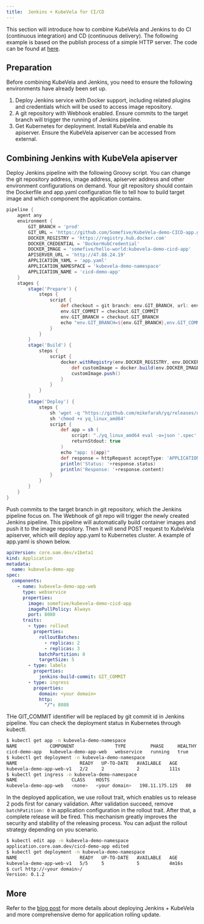```yaml
---
title:  Jenkins + KubeVela for CI/CD
---
```


This section will introduce how to combine KubeVela and Jenkins to do CI (continuous integration) and CD (continuous delivery). The following example is based on the publish process of a simple HTTP server. The code can be found at [here](https://github.com/Somefive/KubeVela-demo-CICD-app).

## Preparation

Before combining KubeVela and Jenkins, you need to ensure the following environments have already been set up.

1. Deploy Jenkins service with Docker support, including related plugins and credentials which will be used to access image repository.
2. A git repository with Webhook enabled. Ensure commits to the target branch will trigger the running of Jenkins pipeline.
3. Get Kubernetes for deployment. Install KubeVela and enable its apiserver. Ensure the KubeVela apiserver can be accessed from external.

## Combining Jenkins with KubeVela apiserver

Deploy Jenkins pipeline with the following Groovy script. You can change the git repository address, image address, apiserver address and other environment configurations on demand. Your git repository should contain the Dockerfile and app.yaml configuration file to tell how to build target image and which component the application contains.

```groovy
pipeline {
    agent any
    environment {
        GIT_BRANCH = 'prod'
        GIT_URL = 'https://github.com/Somefive/KubeVela-demo-CICD-app.git'
        DOCKER_REGISTRY = 'https://registry.hub.docker.com'
        DOCKER_CREDENTIAL = 'DockerHubCredential'
        DOCKER_IMAGE = 'somefive/hello-world:kubevela-demo-cicd-app'
        APISERVER_URL = 'http://47.88.24.19'
        APPLICATION_YAML = 'app.yaml'
        APPLICATION_NAMESPACE = 'kubevela-demo-namespace'
        APPLICATION_NAME = 'cicd-demo-app'
    }
    stages {
        stage('Prepare') {
            steps {
                script {
                    def checkout = git branch: env.GIT_BRANCH, url: env.GIT_URL
                    env.GIT_COMMIT = checkout.GIT_COMMIT
                    env.GIT_BRANCH = checkout.GIT_BRANCH
                    echo "env.GIT_BRANCH=${env.GIT_BRANCH},env.GIT_COMMIT=${env.GIT_COMMIT}"
                }
            }
        }
        stage('Build') {
            steps {
                script {
                    docker.withRegistry(env.DOCKER_REGISTRY, env.DOCKER_CREDENTIAL) {
                        def customImage = docker.build(env.DOCKER_IMAGE)
                        customImage.push()
                    }
                }
            }
        }
        stage('Deploy') {
            steps {
                sh 'wget -q "https://github.com/mikefarah/yq/releases/download/v4.12.1/yq_linux_amd64"'
                sh 'chmod +x yq_linux_amd64'
                script {
                    def app = sh (
                        script: "./yq_linux_amd64 eval -o=json '.spec' ${env.APPLICATION_YAML} | sed -e 's/GIT_COMMIT/$GIT_COMMIT/g'",
                        returnStdout: true
                    )
                    echo "app: ${app}"
                    def response = httpRequest acceptType: 'APPLICATION_JSON', contentType: 'APPLICATION_JSON', httpMode: 'POST', requestBody: app, url: "${env.APISERVER_URL}/v1/namespaces/${env.APPLICATION_NAMESPACE}/applications/${env.APPLICATION_NAME}"
                    println('Status: '+response.status)
                    println('Response: '+response.content)
                }
            }
        }
    }
}
```

Push commits to the target branch in git repository, which the Jenkins pipeline focus on. The Webhook of git repo will trigger the newly created Jenkins pipeline. This pipeline will automatically build container images and push it to the image repository. Then it will send POST request to KubeVela apiserver, which will deploy app.yaml to Kubernetes cluster. A example of app.yaml is shown below.

```yaml
apiVersion: core.oam.dev/v1beta1
kind: Application
metadata:
  name: kubevela-demo-app
spec:
  components:
    - name: kubevela-demo-app-web
      type: webservice
      properties:
        image: somefive/kubevela-demo-cicd-app
        imagePullPolicy: Always
        port: 8080
      traits:
        - type: rollout
          properties:
            rolloutBatches:
              - replicas: 2
              - replicas: 3
            batchPartition: 0
            targetSize: 5
        - type: labels
          properties:
            jenkins-build-commit: GIT_COMMIT
        - type: ingress
          properties:
            domain: <your domain>
            http:
              "/": 8088
```

THe GIT_COMMIT identifier will be replaced by git commit id in Jenkins pipeline. You can check the deployment status in Kubernetes through kubectl.

```bash
$ kubectl get app -n kubevela-demo-namespace   
NAME            COMPONENT               TYPE         PHASE     HEALTHY   STATUS   AGE
cicd-demo-app   kubevela-demo-app-web   webservice   running   true               102s
$ kubectl get deployment -n kubevela-demo-namespace
NAME                       READY   UP-TO-DATE   AVAILABLE   AGE
kubevela-demo-app-web-v1   2/2     2            2           111s
$ kubectl get ingress -n kubevela-demo-namespace 
NAME                    CLASS    HOSTS                                                                                 ADDRESS          PORTS   AGE
kubevela-demo-app-web   <none>   <your domain>   198.11.175.125   80      117s
```

In the deployed application, we use rollout trait, which enables us to release 2 pods first for canary validation. After validation succeed, remove `batchPatition: 0` in application configuration in the rollout trait. After that, a complete release will be fired. This mechanism greatly improves the security and stability of the releasing process. You can adjust the rollout strategy depending on you scenario.

```bash
$ kubectl edit app -n kubevela-demo-namespace   
application.core.oam.dev/cicd-demo-app edited
$ kubectl get deployment -n kubevela-demo-namespace
NAME                       READY   UP-TO-DATE   AVAILABLE   AGE
kubevela-demo-app-web-v1   5/5     5            5           4m16s
$ curl http://<your domain>/
Version: 0.1.2
```

## More

Refer to the [blog post](/blog/kubevela-jenkins-cicd) for more details about deploying Jenkins + KubeVela and more comprehensive demo for application rolling update.